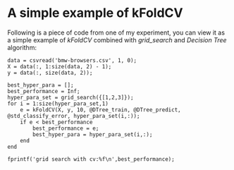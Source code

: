 # A simple example of kFoldCV

Following is a piece of code from one of my experiment, you can view it as a simple example of *kFoldCV* combined with *grid_search* and *Decision Tree* algorithm:

	data = csvread('bmw-browsers.csv', 1, 0);
	X = data(:, 1:size(data, 2) - 1);
	y = data(:, size(data, 2));
	
	best_hyper_para = [];
	best_performance = Inf;
	hyper_para_set = grid_search({[1,2,3]});
	for i = 1:size(hyper_para_set,1)
    	e = kFoldCV(X, y, 10, @DTree_train, @DTree_predict, @std_classify_error, hyper_para_set(i,:));
	    if e < best_performance
    	    best_performance = e;
    	    best_hyper_para = hyper_para_set(i,:);
   		end
	end
	
	fprintf('grid search with cv:%f\n',best_performance);